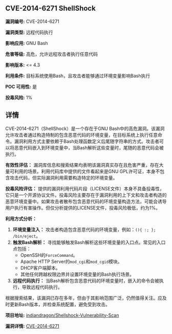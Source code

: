 ## CVE-2014-6271 ShellShock

**漏洞编号:** CVE-2014-6271

**漏洞类型:** 远程代码执行

**影响应用:** GNU Bash

**危害等级:** 高危，允许远程攻击者执行任意代码

**影响版本:** <= 4.3

**利用条件:** 目标系统使用Bash，且攻击者能够通过环境变量影响Bash执行

**POC 可用性:** 是

**投毒风险:** 1%

## 详情

CVE-2014-6271（ShellShock）是一个存在于GNU Bash中的高危漏洞。该漏洞允许攻击者通过构造特制的包含恶意代码的环境变量，在目标系统上执行任意命令。漏洞利用方式主要依赖于Bash处理函数定义后尾随字符串的方式。攻击者可以将恶意代码嵌入到环境变量中，当Bash解析这些变量时，尾随的恶意代码会被执行。

**有效性评估：**
漏洞库信息和搜索结果均表明该漏洞真实存在且危害严重，存在大量可利用的场景。利用代码库中提供的文件看起来是GNU GPL许可证，本身不包含攻击代码，但实际漏洞利用需要构造特定的环境变量。

**投毒风险评估：**
提供的漏洞利用代码片段（LICENSE文件）本身不具备投毒性，它只是一个开源协议文件。投毒风险主要存在于漏洞利用的上下文和攻击者构造的恶意环境变量中。如果攻击者散布包含恶意代码的环境变量构造方法，可能会诱导用户执行有害操作。但仅分析提供的LICENSE文件，投毒风险极低，约为1%。

**利用方式分析：**
1.  **环境变量注入：** 攻击者构造包含恶意代码的环境变量，例如：`(){ :; }; /bin/eject`。
2.  **触发Bash解析：** 寻找能够触发Bash解析这些环境变量的入口点。常见的入口点包括：
    *   OpenSSH的`ForceCommand`。
    *   Apache HTTP Server的`mod_cgi`和`mod_cgid`模块。
    *   DHCP客户端脚本。
    *   其他任何跨越权限边界并设置环境变量的Bash执行场景。
3.  **远程代码执行：** 当Bash解析包含恶意代码的环境变量时，嵌入的命令会被执行，导致远程代码执行。

根据搜索结果，该漏洞已存在多年，但由于其影响范围广泛，仍然值得关注。应及时更新Bash版本，并检查系统配置，避免受到攻击。

**项目地址:** [indiandragon/Shellshock-Vulnerability-Scan](https://github.com/indiandragon/Shellshock-Vulnerability-Scan)

**漏洞详情:** [CVE-2014-6271](https://nvd.nist.gov/vuln/detail/CVE-2014-6271)